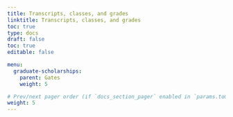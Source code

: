 ```yaml
---
title: Transcripts, classes, and grades
linktitle: Transcripts, classes, and grades
toc: true
type: docs
draft: false
toc: true
editable: false

menu:
  graduate-scholarships:
    parent: Gates
    weight: 5

# Prev/next pager order (if `docs_section_pager` enabled in `params.toml`)
weight: 5
---
```

